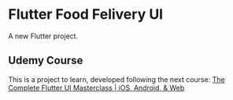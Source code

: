 # Flutter Food Felivery UI

A new Flutter project.

## Udemy Course

This is a project to learn, developed following the next course: [The Complete Flutter UI Masterclass | iOS, Android, & Web](https://www.udemy.com/course/the-complete-flutter-ui-masterclass/)